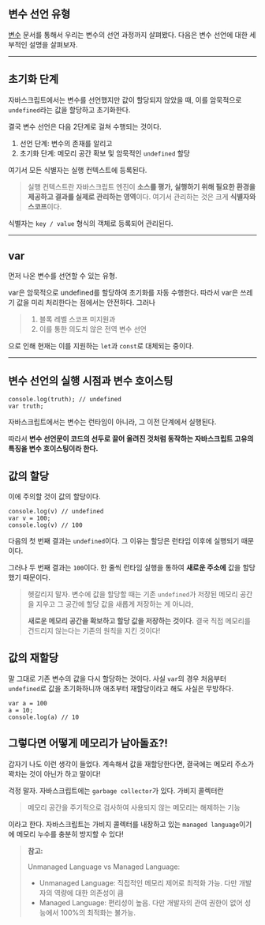 ## **변수 선언 유형**

[변수](/210607.변수.md) 문서를 통해서 우리는 변수의 선언 과정까지 살펴봤다.
다음은 변수 선언에 대한 세부적인 설명을 살펴보자.

---

## **초기화 단계**

자바스크립트에서는 변수를 선언했지만 값이 할당되지 않았을 때, 이를 암묵적으로 `undefined`라는 값을 할당하고 초기화한다.

결국 변수 선언은 다음 2단계로 걸쳐 수행되는 것이다.

1. 선언 단계: 변수의 존재를 알리고
2. 초기화 단계: 메모리 공간 확보 및 암묵적인 `undefined` 할당

여기서 모든 식별자는 실행 컨텍스트에 등록된다.

> 실행 컨텍스트란 자바스크립트 엔진이 **소스를 평가, 실행하기 위해 필요한 환경을 제공하고 결과를 실제로 관리하는 영역**이다.
> 여기서 관리하는 것은 크게 **식별자와 스코프**이다.

식별자는 `key / value` 형식의 객체로 등록되어 관리된다.

---

## var

먼저 나온 변수를 선언할 수 있는 유형.

var은 암묵적으로 undefined를 할당하여 초기화를 자동 수행한다.
따라서 var은 쓰레기 값을 미리 처리한다는 점에서는 안전하다. 그러나

> 1.  블록 레벨 스코프 미지원과
> 2.  이를 통한 의도치 않은 전역 변수 선언

으로 인해 현재는 이를 지원하는 `let`과 `const`로 대체되는 중이다.

---

## **변수 선언의 실행 시점과 변수 호이스팅**

```
console.log(truth); // undefined
var truth;
```

자바스크립트에서는 변수는 런타임이 아니라, 그 이전 단계에서 실행된다.

따라서 **변수 선언문이 코드의 선두로 끌어 올려진 것처럼 동작하는 자바스크립트 고유의 특징을 변수 호이스팅이라 한다.**

## **값의 할당**

이에 주의할 것이 값의 할당이다.

```
console.log(v) // undefined
var v = 100;
console.log(v) // 100
```

다음의 첫 번째 결과는 `undefined`이다. 그 이유는 할당은 런타임 이후에 실행되기 때문이다.

그러나 두 번째 결과는 `100`이다. 한 줄씩 런타임 실행을 통하여 **새로운 주소에** 값을 할당했기 때문이다.

> 헷갈리지 말자. 변수에 값을 할당할 때는 기존 `undefined`가 저장된 메모리 공간을 지우고 그 공간에 할당 값을 새롭게 저장하는 게 아니라,
>
> **새로운 메모리 공간을 확보하고 할당 값을 저장하는 것이다.**
> 결국 직접 메모리를 건드리지 않는다는 기존의 원칙을 지킨 것이다!

## 값의 재할당

말 그대로 기존 변수의 값을 다시 할당하는 것이다.
사실 `var`의 경우 처음부터 `undefined`로 값을 초기화하니까 애초부터 재할당이라고 해도 사실은 무방하다.

```
var a = 100
a = 10;
console.log(a) // 10
```

## **그렇다면 어떻게 메모리가 남아돌죠?!**

갑자기 나도 이런 생각이 들었다.
계속해서 값을 재할당한다면, 결국에는 메모리 주소가 꽉차는 것이 아닌가 하고 말이다!

걱정 말자. 자바스크립트에는 `garbage collector`가 있다.
가비지 콜렉터란

> 메모리 공간을 주기적으로 검사하여 사용되지 않는 메모리는 해제하는 기능

이라고 한다.
자바스크립트는 가비지 콜렉터를 내장하고 있는 `managed language`이기에 메모리 누수를 충분히 방지할 수 있다!

> **참고:**
>
> Unmanaged Language vs Managed Language:
>
> - Unmanaged Language: 직접적인 메모리 제어로 최적화 가능. 다만 개발자의 역량에 대한 의존성이 큼
> - Managed Language: 편리성이 높음. 다만 개발자의 관여 권한이 없어 성능에서 100%의 최적화는 불가능.
